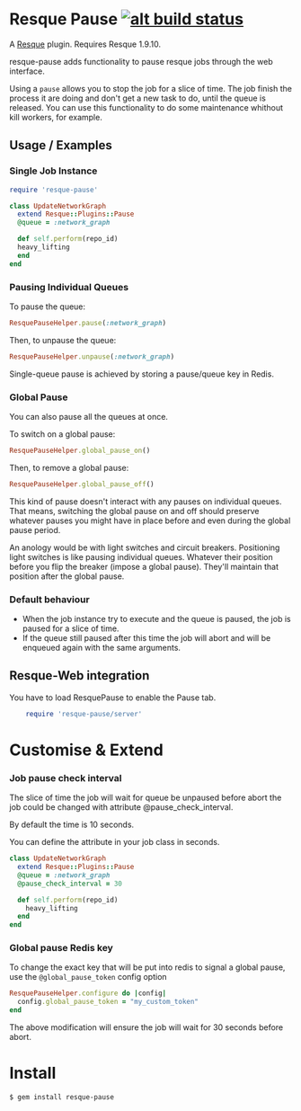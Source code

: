 # Resque Pause [![alt build status][1]][2]

[1]: https://secure.travis-ci.org/wandenberg/resque-pause.png
[2]: http://travis-ci.org/#!/wandenberg/resque-pause


A [Resque][rq] plugin. Requires Resque 1.9.10.

resque-pause adds functionality to pause resque jobs through the web interface.

Using a `pause` allows you to stop the job for a slice of time.
The job finish the process it are doing and don't get a new task to do,
until the queue is released.
You can use this functionality to do some maintenance whithout kill workers, for example.

Usage / Examples
----------------

### Single Job Instance

````ruby
require 'resque-pause'

class UpdateNetworkGraph
  extend Resque::Plugins::Pause
  @queue = :network_graph

  def self.perform(repo_id)
  heavy_lifting
  end
end
````


### Pausing Individual Queues

To pause the queue:

````ruby
ResquePauseHelper.pause(:network_graph)
````
    
Then, to unpause the queue:

````ruby
ResquePauseHelper.unpause(:network_graph)
````


Single-queue pause is achieved by storing a pause/queue key in Redis.

### Global Pause

You can also pause all the queues at once.

To switch on a global pause:

````ruby
ResquePauseHelper.global_pause_on()
````
    
Then, to remove a global pause:

````ruby
ResquePauseHelper.global_pause_off()
````

This kind of pause doesn't interact with any pauses on individual queues. That means, switching the global pause on and off should preserve whatever pauses you might have in place before and even during the global pause period.

An anology would be with light switches and circuit breakers. Positioning light switches is like pausing individual queues. Whatever their position before you flip the breaker (impose a global pause). They'll maintain that position after the global pause.

### Default behaviour

* When the job instance try to execute and the queue is paused, the job is paused for a slice of time.
* If the queue still paused after this time the job will abort and will be enqueued again with the same arguments.


Resque-Web integration
----------------------

You have to load ResquePause to enable the Pause tab.

```ruby
    require 'resque-pause/server'
```

Customise & Extend
==================

### Job pause check interval

The slice of time the job will wait for queue be unpaused before abort the job
could be changed with attribute @pause_check_interval.

By default the time is 10 seconds.

You can define the attribute in your job class in seconds.

````ruby
class UpdateNetworkGraph
  extend Resque::Plugins::Pause
  @queue = :network_graph
  @pause_check_interval = 30

  def self.perform(repo_id)
    heavy_lifting
  end
end
````

### Global pause Redis key

To change the exact key that will be put into redis to signal a global pause, use the `@global_pause_token` config option

````ruby
ResquePauseHelper.configure do |config|
  config.global_pause_token = "my_custom_token"
end
````

The above modification will ensure the job will wait for 30 seconds before abort.


Install
=======

    $ gem install resque-pause

[rq]: http://github.com/defunkt/resque
[resque-pause]: https://github.com/wandenberg/resque-pause

